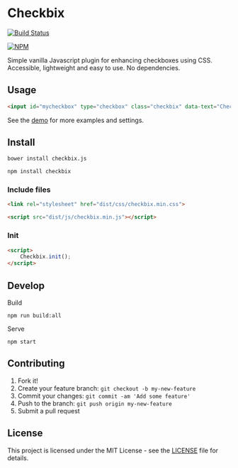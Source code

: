 # Checkbix

[![Build Status](https://travis-ci.org/urre/checkbix.svg?branch=master)](https://travis-ci.org/urre/checkbix)

[![NPM](https://nodei.co/npm/checkbix.png?compact=true)](https://npmjs.org/package/checkbix)

Simple vanilla Javascript plugin for enhancing checkboxes using CSS. Accessible, lightweight and easy to use. No dependencies.

## Usage

```html
<input id="mycheckbox" type="checkbox" class="checkbix" data-text="Checkbix">
```

See the [demo](https://urre.github.io/checkbix/) for more examples and settings.

## Install

```bash
bower install checkbix.js
```

```bash
npm install checkbix
```

### Include files

```html
<link rel="stylesheet" href="dist/css/checkbix.min.css">
```

```html
<script src="dist/js/checkbix.min.js"></script>
```

### Init

```html
<script>
    Checkbix.init();
</script>
```

## Develop

Build

    npm run build:all    

Serve

    npm start

## Contributing

1. Fork it!
2. Create your feature branch: `git checkout -b my-new-feature`
3. Commit your changes: `git commit -am 'Add some feature'`
4. Push to the branch: `git push origin my-new-feature`
5. Submit a pull request

## License

This project is licensed under the MIT License - see the [LICENSE](LICENSE) file for details.
